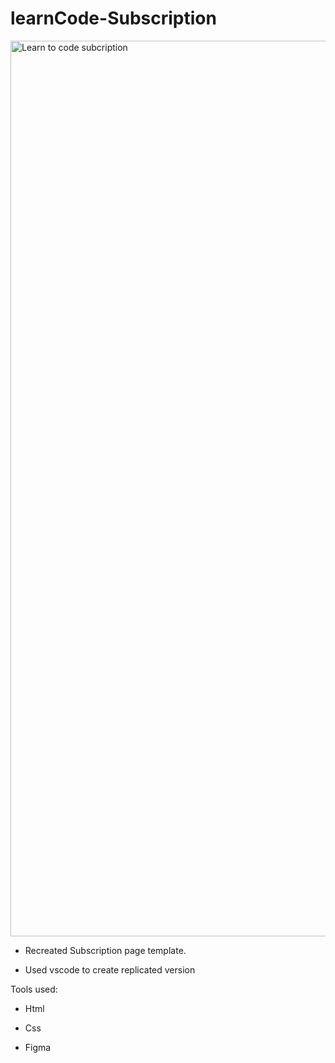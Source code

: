 # learnCode-Subscription

<img width="1433" alt="Learn to code subcription" src="https://user-images.githubusercontent.com/79891266/167503204-48b881dd-442f-48cc-bf03-4b3bc4c51caf.png">

-  Recreated Subscription page template.

-  Used vscode to create replicated version


Tools used:

- Html

- Css
 
- Figma
